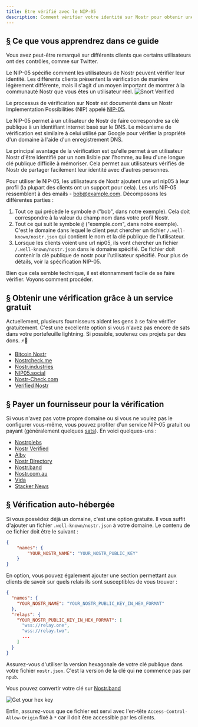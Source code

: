 ```yaml
---
title: Etre vérifié avec le NIP-05
description: Comment vérifier votre identité sur Nostr pour obtenir une coche de vérification et un moyen plus facile de partager votre compte.
---
```


## [§](#what-youll-learn) Ce que vous apprendrez dans ce guide

Vous avez peut-être remarqué sur différents clients que certains utilisateurs ont des contrôles, comme sur Twitter.

Le NIP-05 spécifie comment les utilisateurs de Nostr peuvent vérifier leur identité. Les différents clients présentent la vérification de manière légèrement différente, mais il s'agit d'un moyen important de montrer à la communauté Nostr que vous êtes un utilisateur réel.
![Snort Verified](/images/snort-verified.webp)

Le processus de vérification sur Nostr est documenté dans un Nostr Implementation Possibilities (NIP) appelé [NIP-05](https://github.com/nostr-protocol/nips/blob/master/05.md).

Le NIP-05 permet à un utilisateur de Nostr de faire correspondre sa clé publique à un identifiant internet basé sur le DNS. Le mécanisme de vérification est similaire à celui utilisé par Google pour vérifier la propriété d'un domaine à l'aide d'un enregistrement DNS.

Le principal avantage de la vérification est qu'elle permet à un utilisateur Nostr d'être identifié par un nom lisible par l'homme, au lieu d'une longue clé publique difficile à mémoriser. Cela permet aux utilisateurs vérifiés de Nostr de partager facilement leur identité avec d'autres personnes.

Pour utiliser le NIP-05, les utilisateurs de Nostr ajoutent une url nip05 à leur profil (la plupart des clients ont un support pour cela). Les urls NIP-05 ressemblent à des emails - bob@example.com. Décomposons les différentes parties :

1. Tout ce qui précède le symbole `@` ("bob", dans notre exemple). Cela doit correspondre à la valeur du champ nom dans votre profil Nostr.
1. Tout ce qui suit le symbole `@` ("exemple.com", dans notre exemple). C'est le domaine dans lequel le client peut chercher un fichier `/.well-known/nostr.json` qui contient le nom et la clé publique de l'utilisateur.
1. Lorsque les clients voient une url nip05, ils vont chercher un fichier `/.well-known/nostr.json` dans le domaine spécifié. Ce fichier doit contenir la clé publique de nostr pour l'utilisateur spécifié. Pour plus de détails, voir la spécification NIP-05.

Bien que cela semble technique, il est étonnamment facile de se faire vérifier. Voyons comment procéder.

## [§](#free-verification) Obtenir une vérification grâce à un service gratuit

Actuellement, plusieurs fournisseurs aident les gens à se faire vérifier gratuitement. C'est une excellente option si vous n'avez pas encore de sats dans votre portefeuille lightning. Si possible, soutenez ces projets par des dons. ⚡🤙

-   [Bitcoin Nostr](https://bitcoinnostr.com/)
-   [Nostrcheck.me](https://nostrcheck.me)
-   [Nostr.industries](https://nostr.industries/)
-   [NIP05.social](https://nip05.social)
-   [Nostr-Check.com](https://nostr-check.com/)
-   [Verified Nostr](https://verified-nostr.com/)

## [§](#paid-verification) Payer un fournisseur pour la vérification

Si vous n'avez pas votre propre domaine ou si vous ne voulez pas le configurer vous-même, vous pouvez profiter d'un service NIP-05 gratuit ou payant (généralement quelques [sats](https://coinmarketcap.com/alexandria/glossary/satoshi-sats)). En voici quelques-uns :

-   [Nostrplebs](https://nostrplebs.com)
-   [Nostr Verified](https://nostrverified.com)
-   [Alby](https://getalby.com)
-   [Nostr Directory](https://nostr.directory)
-   [Nostr.band](https://nip05.nostr.band)
-   [Nostr.com.au](https://nostr.com.au)
-   [Vida](https://Vida.page)
-   [Stacker News](https://stacker.news)

## [§](#self-hosted) Vérification auto-hébergée

Si vous possédez déjà un domaine, c'est une option gratuite. Il vous suffit d'ajouter un fichier `.well-known/nostr.json` à votre domaine. Le contenu de ce fichier doit être le suivant :

```json
{
    "names": {
        "YOUR_NOSTR_NAME": "YOUR_NOSTR_PUBLIC_KEY"
    }
}
```

En option, vous pouvez également ajouter une section permettant aux clients de savoir sur quels relais ils sont susceptibles de vous trouver :

```json
{
  "names": {
    "YOUR_NOSTR_NAME": "YOUR_NOSTR_PUBLIC_KEY_IN_HEX_FORMAT"
  },
  "relays": {
    "YOUR_NOSTR_PUBLIC_KEY_IN_HEX_FORMAT": [
      "wss://relay.one",
      "wss://relay.two",
      ...
    ]
  }
}
```

Assurez-vous d'utiliser la version hexagonale de votre clé publique dans votre fichier `nostr.json`. C'est la version de la clé qui **ne** commence pas par `npub`.

Vous pouvez convertir votre clé sur [Nostr.band](https://nostr.band)

![Get your hex key](/images/get-hex-key.webp)

Enfin, assurez-vous que ce fichier est servi avec l'en-tête `Access-Control-Allow-Origin` fixé à `*` car il doit être accessible par les clients.
